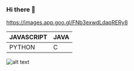### Hi there 👋
https://images.app.goo.gl/FNb3exwdLdapRERy8

| JAVASCRIPT | JAVA |
| ------------ | ------------- |
| PYTHON | C |

![alt text](https://github.com/[kazenski-dev]/[reponame]/blob/[master]/https://github.com/kazenski-dev/imagens_in_readme/issues/2#issue-868346131?raw=true)

<!--
**kazenski-dev/kazenski-dev** is a ✨ _special_ ✨ repository because its `README.md` (this file) appears on your GitHub profile.

Here are some ideas to get you started:

- 🔭 I’m currently working on ...
- 🌱 I’m currently learning ...
- 👯 I’m looking to collaborate on ...
- 🤔 I’m looking for help with ...
- 💬 Ask me about ...
- 📫 How to reach me: ...
- 😄 Pronouns: ...
- ⚡ Fun fact: ...
-->
